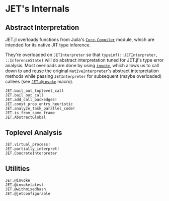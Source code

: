 # JET's Internals

## Abstract Interpretation

JET.jl overloads functions from Juila's [`Core.Compiler`](https://github.com/JuliaLang/julia/tree/master/base/compiler) module, which are intended for its native JIT type inference.

They're overloaded on `JETInterpreter` so that `typeinf(::JETInterpreter, ::InferenceState)` will do abstract interpretation tuned for JET.jl's type error analysis.
Most overloads are done by using [`invoke`](https://docs.julialang.org/en/v1/base/base/#Core.invoke), which allows us to call down to and reuse the original `NativeInterpreter`'s abstract interpretation methods while passing `JETInterpreter` for subsequent (maybe overloaded) callees (see [`JET.@invoke`](@ref) macro).

```@docs
JET.bail_out_toplevel_call
JET.bail_out_call
JET.add_call_backedges!
JET.const_prop_entry_heuristic
JET.analyze_task_parallel_code!
JET.is_from_same_frame
JET.AbstractGlobal
```


## Toplevel Analysis

```@docs
JET.virtual_process!
JET.partially_interpret!
JET.ConcreteInterpreter
```


## Utilities

```@docs
JET.@invoke
JET.@invokelatest
JET.@withmixedhash
JET.@jetconfigurable
```
